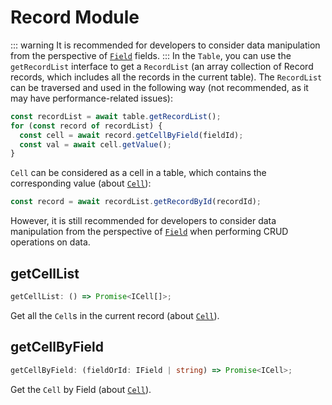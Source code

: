 # Record Module
::: warning
It is recommended for developers to consider data manipulation from the perspective of [`Field`](field/guide.md) fields.
:::
In the `Table`, you can use the `getRecordList` interface to get a `RecordList` (an array collection of Record records, which includes all the records in the current table). The `RecordList` can be traversed and used in the following way (not recommended, as it may have performance-related issues):
```typescript
const recordList = await table.getRecordList();
for (const record of recordList) {
  const cell = await record.getCellByField(fieldId);
  const val = await cell.getValue();
}
```
`Cell` can be considered as a cell in a table, which contains the corresponding value (about [`Cell`](cell.md)):
```typescript
const record = await recordList.getRecordById(recordId);
```
However, it is still recommended for developers to consider data manipulation from the perspective of [`Field`](field/guide.md) when performing CRUD operations on data.

## getCellList
```typescript
getCellList: () => Promise<ICell[]>;
```
Get all the `Cell`s in the current record (about [`Cell`](cell.md)).

## getCellByField
```typescript
getCellByField: (fieldOrId: IField | string) => Promise<ICell>;
```
Get the `Cell` by Field (about [`Cell`](cell.md)).